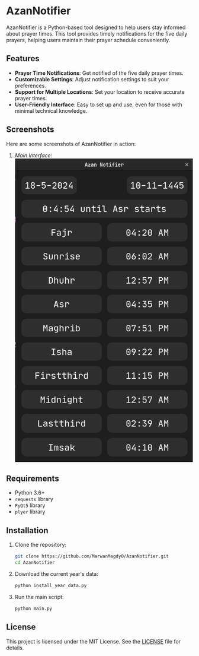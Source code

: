 # AzanNotifier

AzanNotifier is a Python-based tool designed to help users stay informed about prayer times. This tool provides timely notifications for the five daily prayers, helping users maintain their prayer schedule conveniently.

## Features

- **Prayer Time Notifications**: Get notified of the five daily prayer times.
- **Customizable Settings**: Adjust notification settings to suit your preferences.
- **Support for Multiple Locations**: Set your location to receive accurate prayer times.
- **User-Friendly Interface**: Easy to set up and use, even for those with minimal technical knowledge.

## Screenshots

Here are some screenshots of AzanNotifier in action:

1. *Main Interface*:
![Main Interface](screenshots/main_interface.png)

## Requirements

- Python 3.6+
- `requests` library
- `PyQt5` library
- `plyer` library

## Installation

1. Clone the repository:
    ```bash
    git clone https://github.com/MarwanMagdy0/AzanNotifier.git
    cd AzanNotifier
    ```

2. Download the current year's data:
    ```bash
    python install_year_data.py
    ```

3. Run the main script:
    ```bash
    python main.py
    ```

## License

This project is licensed under the MIT License. See the [LICENSE](LICENSE) file for details.

